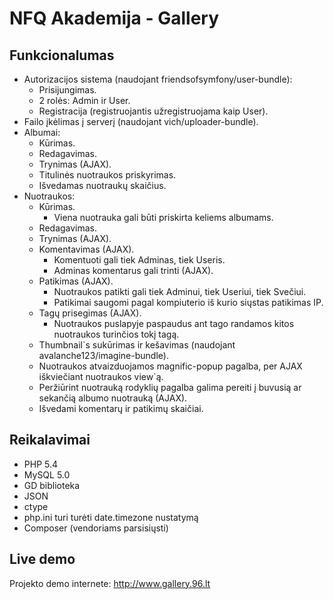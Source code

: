 NFQ Akademija - Gallery
========================

Funkcionalumas
----------------------------------

* Autorizacijos sistema (naudojant friendsofsymfony/user-bundle):
    * Prisijungimas.
    * 2 rolės: Admin ir User.
    * Registracija (registruojantis užregistruojama kaip User).
* Failo įkėlimas į serverį (naudojant vich/uploader-bundle).
* Albumai:
    * Kūrimas.
    * Redagavimas.
    * Trynimas (AJAX).
    * Titulinės nuotraukos priskyrimas.
    * Išvedamas nuotraukų skaičius.
* Nuotraukos:
    * Kūrimas.
        * Viena nuotrauka gali būti priskirta keliems albumams.
    * Redagavimas.
    * Trynimas (AJAX).
    * Komentavimas (AJAX).
        * Komentuoti gali tiek Adminas, tiek Useris.
        * Adminas komentarus gali trinti (AJAX).
    * Patikimas (AJAX).
        * Nuotraukos patikti gali tiek Adminui, tiek Useriui, tiek Svečiui.
        * Patikimai saugomi pagal kompiuterio iš kurio siųstas patikimas IP.
    * Tagų prisegimas (AJAX).
        * Nuotraukos puslapyje paspaudus ant tago randamos kitos nuotraukos turinčios tokį tagą.
    * Thumbnail`s sukūrimas ir kešavimas (naudojant avalanche123/imagine-bundle).
    * Nuotraukos atvaizduojamos magnific-popup pagalba, per AJAX iškviečiant nuotraukos view`ą.
    * Peržiūrint nuotrauką rodyklių pagalba galima pereiti į buvusią ar sekančią albumo nuotrauką (AJAX).
    * Išvedami komentarų ir patikimų skaičiai.

Reikalavimai
----------------------------------

* PHP 5.4
* MySQL 5.0
* GD biblioteka
* JSON
* ctype
* php.ini turi turėti date.timezone nustatymą
* Composer (vendoriams parsisiųsti)

Live demo
----------------------------------

Projekto demo internete:
http://www.gallery.96.lt